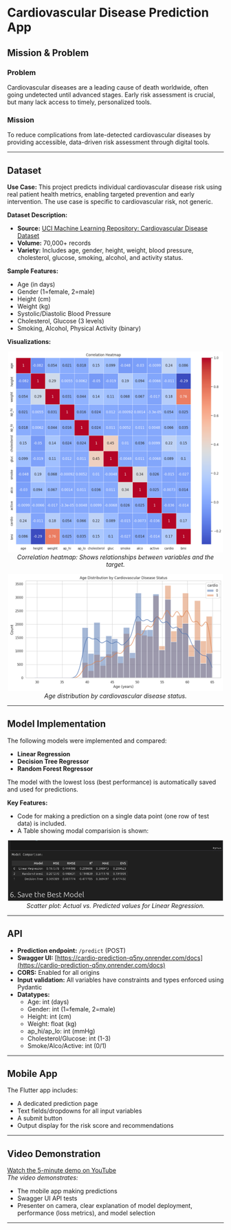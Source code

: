 
# Cardiovascular Disease Prediction App


## Mission & Problem
### Problem
Cardiovascular diseases are a leading cause of death worldwide, often going undetected until advanced stages. Early risk assessment is crucial, but many lack access to timely, personalized tools.

### Mission
To reduce complications from late-detected cardiovascular diseases by providing accessible, data-driven risk assessment through digital tools.

---

## Dataset
**Use Case:**
This project predicts individual cardiovascular disease risk using real patient health metrics, enabling targeted prevention and early intervention. The use case is specific to cardiovascular risk, not generic.

**Dataset Description:**
- **Source:** [UCI Machine Learning Repository: Cardiovascular Disease Dataset](https://www.kaggle.com/datasets/sulianova/cardiovascular-disease-dataset)
- **Volume:** 70,000+ records
- **Variety:** Includes age, gender, height, weight, blood pressure, cholesterol, glucose, smoking, alcohol, and activity status.

**Sample Features:**
- Age (in days)
- Gender (1=female, 2=male)
- Height (cm)
- Weight (kg)
- Systolic/Diastolic Blood Pressure
- Cholesterol, Glucose (3 levels)
- Smoking, Alcohol, Physical Activity (binary)

**Visualizations:**

<p align="center">
<img src="summative/figures/correlation_heatmap.png" alt="Correlation Heatmap" width="500"/>
<br><em>Correlation heatmap: Shows relationships between variables and the target.</em>
</p>

<p align="center">
<img src="summative/figures/age_distribution.png" alt="Age Distribution by Disease Status" width="500"/>
<br><em>Age distribution by cardiovascular disease status.</em>
</p>

---

## Model Implementation
The following models were implemented and compared:
- **Linear Regression**
- **Decision Tree Regressor**
- **Random Forest Regressor**

The model with the lowest loss (best performance) is automatically saved and used for predictions.

**Key Features:**
- Code for making a prediction on a single data point (one row of test data) is included.
- A Table showing modal comparision is shown:

<p align="center">
<img src="summative/figures/tablecomparission.png" alt="Linear Regression Fit" width="500"/>
<br><em>Scatter plot: Actual vs. Predicted values for Linear Regression.</em>
</p>

---

## API
- **Prediction endpoint:** `/predict` (POST)
- **Swagger UI:** [https://cardio-prediction-q5ny.onrender.com/docs](https://cardio-prediction-q5ny.onrender.com/docs)
- **CORS:** Enabled for all origins
- **Input validation:** All variables have constraints and types enforced using Pydantic
- **Datatypes:**
	- Age: int (days)
	- Gender: int (1=female, 2=male)
	- Height: int (cm)
	- Weight: float (kg)
	- ap_hi/ap_lo: int (mmHg)
	- Cholesterol/Glucose: int (1-3)
	- Smoke/Alco/Active: int (0/1)

---

## Mobile App
The Flutter app includes:
- A dedicated prediction page
- Text fields/dropdowns for all input variables
- A submit button
- Output display for the risk score and recommendations

---

## Video Demonstration
[Watch the 5-minute demo on YouTube](https://example.com/video-demo)  
*The video demonstrates:*
- The mobile app making predictions
- Swagger UI API tests
- Presenter on camera, clear explanation of model deployment, performance (loss metrics), and model selection

---